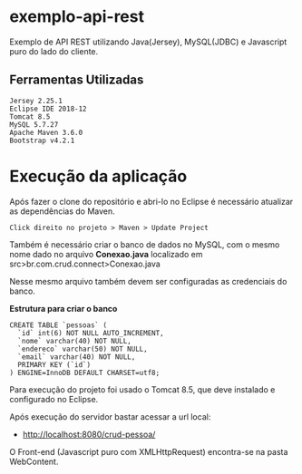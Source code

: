 # exemplo-api-rest
Exemplo de API REST utilizando Java(Jersey), MySQL(JDBC) e Javascript puro do lado do cliente.

## Ferramentas Utilizadas
```
Jersey 2.25.1
Eclipse IDE 2018‑12
Tomcat 8.5
MySQL 5.7.27
Apache Maven 3.6.0
Bootstrap v4.2.1
```

# Execução da aplicação
Após fazer o clone do repositório e abri-lo no Eclipse é necessário atualizar as dependências do Maven.
```
Click direito no projeto > Maven > Update Project
```

Também é necessário criar o banco de dados no MySQL, com o mesmo nome dado no arquivo **Conexao.java** localizado em src>br.com.crud.connect>Conexao.java

Nesse mesmo arquivo também devem ser configuradas as credenciais do banco.

**Estrutura para criar o banco**
```
CREATE TABLE `pessoas` (
  `id` int(6) NOT NULL AUTO_INCREMENT,
  `nome` varchar(40) NOT NULL,
  `endereco` varchar(50) NOT NULL,
  `email` varchar(40) NOT NULL,
  PRIMARY KEY (`id`)
) ENGINE=InnoDB DEFAULT CHARSET=utf8;
```

Para execução do projeto foi usado o Tomcat 8.5, que deve instalado e configurado no Eclipse.

Após execução do servidor bastar acessar a url local: 
* [http://localhost:8080/crud-pessoa/](http://localhost:8080/crud-pessoa/)

O Front-end (Javascript puro com XMLHttpRequest) encontra-se na pasta WebContent.